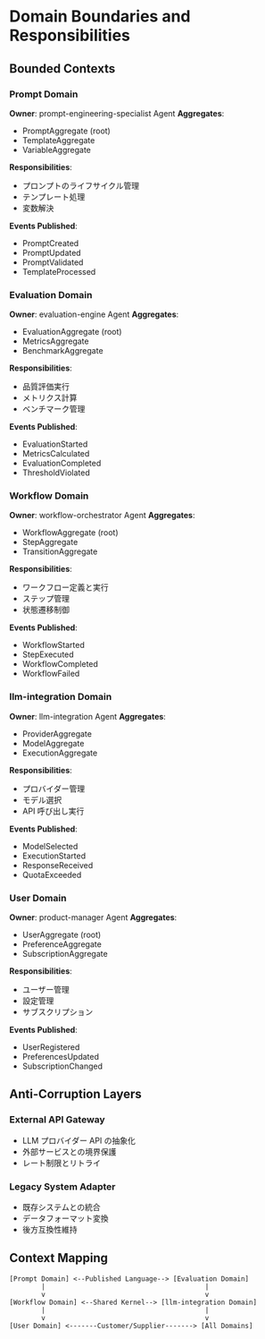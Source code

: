 # Domain Boundaries and Responsibilities

## Bounded Contexts

### Prompt Domain

**Owner**: prompt-engineering-specialist Agent
**Aggregates**:

- PromptAggregate (root)
- TemplateAggregate
- VariableAggregate

**Responsibilities**:

- プロンプトのライフサイクル管理
- テンプレート処理
- 変数解決

**Events Published**:

- PromptCreated
- PromptUpdated
- PromptValidated
- TemplateProcessed

### Evaluation Domain

**Owner**: evaluation-engine Agent
**Aggregates**:

- EvaluationAggregate (root)
- MetricsAggregate
- BenchmarkAggregate

**Responsibilities**:

- 品質評価実行
- メトリクス計算
- ベンチマーク管理

**Events Published**:

- EvaluationStarted
- MetricsCalculated
- EvaluationCompleted
- ThresholdViolated

### Workflow Domain

**Owner**: workflow-orchestrator Agent
**Aggregates**:

- WorkflowAggregate (root)
- StepAggregate
- TransitionAggregate

**Responsibilities**:

- ワークフロー定義と実行
- ステップ管理
- 状態遷移制御

**Events Published**:

- WorkflowStarted
- StepExecuted
- WorkflowCompleted
- WorkflowFailed

### llm-integration Domain

**Owner**: llm-integration Agent
**Aggregates**:

- ProviderAggregate
- ModelAggregate
- ExecutionAggregate

**Responsibilities**:

- プロバイダー管理
- モデル選択
- API 呼び出し実行

**Events Published**:

- ModelSelected
- ExecutionStarted
- ResponseReceived
- QuotaExceeded

### User Domain

**Owner**: product-manager Agent
**Aggregates**:

- UserAggregate (root)
- PreferenceAggregate
- SubscriptionAggregate

**Responsibilities**:

- ユーザー管理
- 設定管理
- サブスクリプション

**Events Published**:

- UserRegistered
- PreferencesUpdated
- SubscriptionChanged

## Anti-Corruption Layers

### External API Gateway

- LLM プロバイダー API の抽象化
- 外部サービスとの境界保護
- レート制限とリトライ

### Legacy System Adapter

- 既存システムとの統合
- データフォーマット変換
- 後方互換性維持

## Context Mapping

```
[Prompt Domain] <--Published Language--> [Evaluation Domain]
        |                                        |
        v                                        v
[Workflow Domain] <--Shared Kernel--> [llm-integration Domain]
        |                                        |
        v                                        v
[User Domain] <-------Customer/Supplier-------> [All Domains]
```
